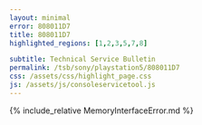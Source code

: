 ```yaml
---
layout: minimal
error: 808011D7
title: 808011D7
highlighted_regions: [1,2,3,5,7,8]

subtitle: Technical Service Bulletin
permalink: /tsb/sony/playstation5/808011D7
css: /assets/css/highlight_page.css
js: /assets/js/consoleservicetool.js
---
```


{% include_relative MemoryInterfaceError.md %}
